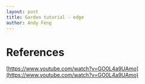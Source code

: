 ```yaml
---
layout: post
title: Garden tutorial - edge
author: Andy Feng
---
```


# 

# References
[https://www.youtube.com/watch?v=GO0L4a9UAmo](https://www.youtube.com/watch?v=GO0L4a9UAmo)